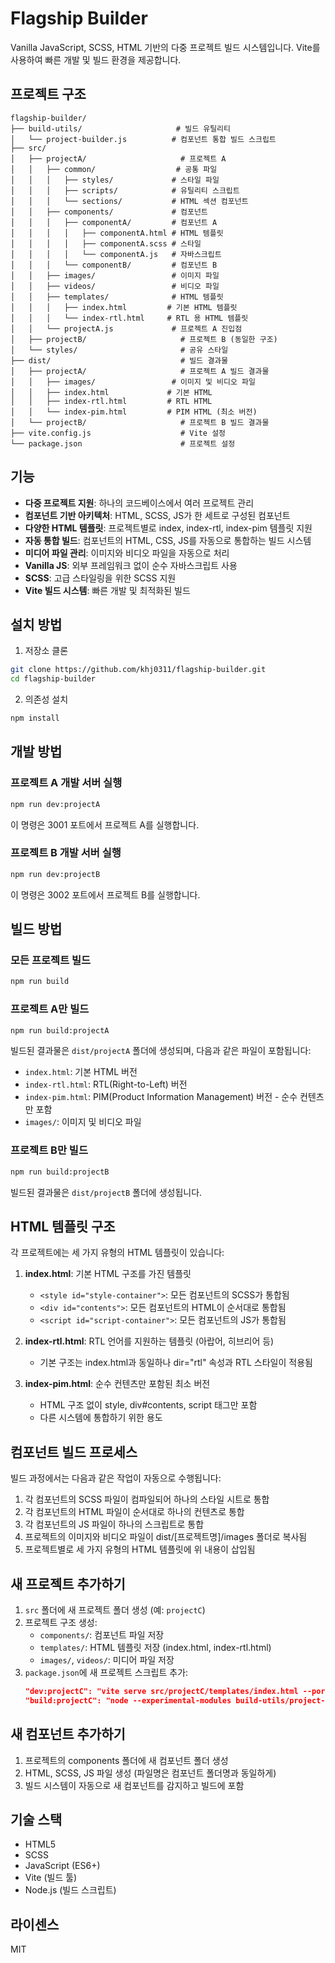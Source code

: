 # Flagship Builder

Vanilla JavaScript, SCSS, HTML 기반의 다중 프로젝트 빌드 시스템입니다. Vite를 사용하여 빠른 개발 및 빌드 환경을 제공합니다.

## 프로젝트 구조

```
flagship-builder/
├── build-utils/                     # 빌드 유틸리티
│   └── project-builder.js          # 컴포넌트 통합 빌드 스크립트
├── src/
│   ├── projectA/                     # 프로젝트 A
│   │   ├── common/                  # 공통 파일
│   │   │   ├── styles/             # 스타일 파일
│   │   │   ├── scripts/            # 유틸리티 스크립트
│   │   │   └── sections/           # HTML 섹션 컴포넌트
│   │   ├── components/             # 컴포넌트
│   │   │   ├── componentA/         # 컴포넌트 A
│   │   │   │   ├── componentA.html # HTML 템플릿
│   │   │   │   ├── componentA.scss # 스타일
│   │   │   │   └── componentA.js   # 자바스크립트
│   │   │   └── componentB/         # 컴포넌트 B
│   │   ├── images/                 # 이미지 파일
│   │   ├── videos/                 # 비디오 파일
│   │   ├── templates/              # HTML 템플릿
│   │   │   ├── index.html         # 기본 HTML 템플릿
│   │   │   └── index-rtl.html     # RTL 용 HTML 템플릿
│   │   └── projectA.js             # 프로젝트 A 진입점
│   ├── projectB/                     # 프로젝트 B (동일한 구조)
│   └── styles/                       # 공유 스타일
├── dist/                             # 빌드 결과물
│   ├── projectA/                     # 프로젝트 A 빌드 결과물
│   │   ├── images/                 # 이미지 및 비디오 파일
│   │   ├── index.html             # 기본 HTML
│   │   ├── index-rtl.html         # RTL HTML
│   │   └── index-pim.html         # PIM HTML (최소 버전)
│   └── projectB/                     # 프로젝트 B 빌드 결과물
├── vite.config.js                    # Vite 설정
└── package.json                      # 프로젝트 설정
```

## 기능

- **다중 프로젝트 지원**: 하나의 코드베이스에서 여러 프로젝트 관리
- **컴포넌트 기반 아키텍처**: HTML, SCSS, JS가 한 세트로 구성된 컴포넌트
- **다양한 HTML 템플릿**: 프로젝트별로 index, index-rtl, index-pim 템플릿 지원
- **자동 통합 빌드**: 컴포넌트의 HTML, CSS, JS를 자동으로 통합하는 빌드 시스템
- **미디어 파일 관리**: 이미지와 비디오 파일을 자동으로 처리
- **Vanilla JS**: 외부 프레임워크 없이 순수 자바스크립트 사용
- **SCSS**: 고급 스타일링을 위한 SCSS 지원
- **Vite 빌드 시스템**: 빠른 개발 및 최적화된 빌드

## 설치 방법

1. 저장소 클론

```bash
git clone https://github.com/khj0311/flagship-builder.git
cd flagship-builder
```

2. 의존성 설치

```bash
npm install
```

## 개발 방법

### 프로젝트 A 개발 서버 실행

```bash
npm run dev:projectA
```

이 명령은 3001 포트에서 프로젝트 A를 실행합니다.

### 프로젝트 B 개발 서버 실행

```bash
npm run dev:projectB
```

이 명령은 3002 포트에서 프로젝트 B를 실행합니다.

## 빌드 방법

### 모든 프로젝트 빌드

```bash
npm run build
```

### 프로젝트 A만 빌드

```bash
npm run build:projectA
```

빌드된 결과물은 `dist/projectA` 폴더에 생성되며, 다음과 같은 파일이 포함됩니다:
- `index.html`: 기본 HTML 버전
- `index-rtl.html`: RTL(Right-to-Left) 버전
- `index-pim.html`: PIM(Product Information Management) 버전 - 순수 컨텐츠만 포함
- `images/`: 이미지 및 비디오 파일

### 프로젝트 B만 빌드

```bash
npm run build:projectB
```

빌드된 결과물은 `dist/projectB` 폴더에 생성됩니다.

## HTML 템플릿 구조

각 프로젝트에는 세 가지 유형의 HTML 템플릿이 있습니다:

1. **index.html**: 기본 HTML 구조를 가진 템플릿
   - `<style id="style-container">`: 모든 컴포넌트의 SCSS가 통합됨
   - `<div id="contents">`: 모든 컴포넌트의 HTML이 순서대로 통합됨
   - `<script id="script-container">`: 모든 컴포넌트의 JS가 통합됨

2. **index-rtl.html**: RTL 언어를 지원하는 템플릿 (아랍어, 히브리어 등)
   - 기본 구조는 index.html과 동일하나 dir="rtl" 속성과 RTL 스타일이 적용됨

3. **index-pim.html**: 순수 컨텐츠만 포함된 최소 버전
   - HTML 구조 없이 style, div#contents, script 태그만 포함
   - 다른 시스템에 통합하기 위한 용도

## 컴포넌트 빌드 프로세스

빌드 과정에서는 다음과 같은 작업이 자동으로 수행됩니다:

1. 각 컴포넌트의 SCSS 파일이 컴파일되어 하나의 스타일 시트로 통합
2. 각 컴포넌트의 HTML 파일이 순서대로 하나의 컨텐츠로 통합
3. 각 컴포넌트의 JS 파일이 하나의 스크립트로 통합
4. 프로젝트의 이미지와 비디오 파일이 dist/[프로젝트명]/images 폴더로 복사됨
5. 프로젝트별로 세 가지 유형의 HTML 템플릿에 위 내용이 삽입됨

## 새 프로젝트 추가하기

1. `src` 폴더에 새 프로젝트 폴더 생성 (예: `projectC`)
2. 프로젝트 구조 생성:
   - `components/`: 컴포넌트 파일 저장
   - `templates/`: HTML 템플릿 저장 (index.html, index-rtl.html)
   - `images/`, `videos/`: 미디어 파일 저장
3. `package.json`에 새 프로젝트 스크립트 추가:
   ```json
   "dev:projectC": "vite serve src/projectC/templates/index.html --port 3003",
   "build:projectC": "node --experimental-modules build-utils/project-builder.js projectC"
   ```

## 새 컴포넌트 추가하기

1. 프로젝트의 components 폴더에 새 컴포넌트 폴더 생성
2. HTML, SCSS, JS 파일 생성 (파일명은 컴포넌트 폴더명과 동일하게)
3. 빌드 시스템이 자동으로 새 컴포넌트를 감지하고 빌드에 포함

## 기술 스택

- HTML5
- SCSS
- JavaScript (ES6+)
- Vite (빌드 툴)
- Node.js (빌드 스크립트)

## 라이센스

MIT
